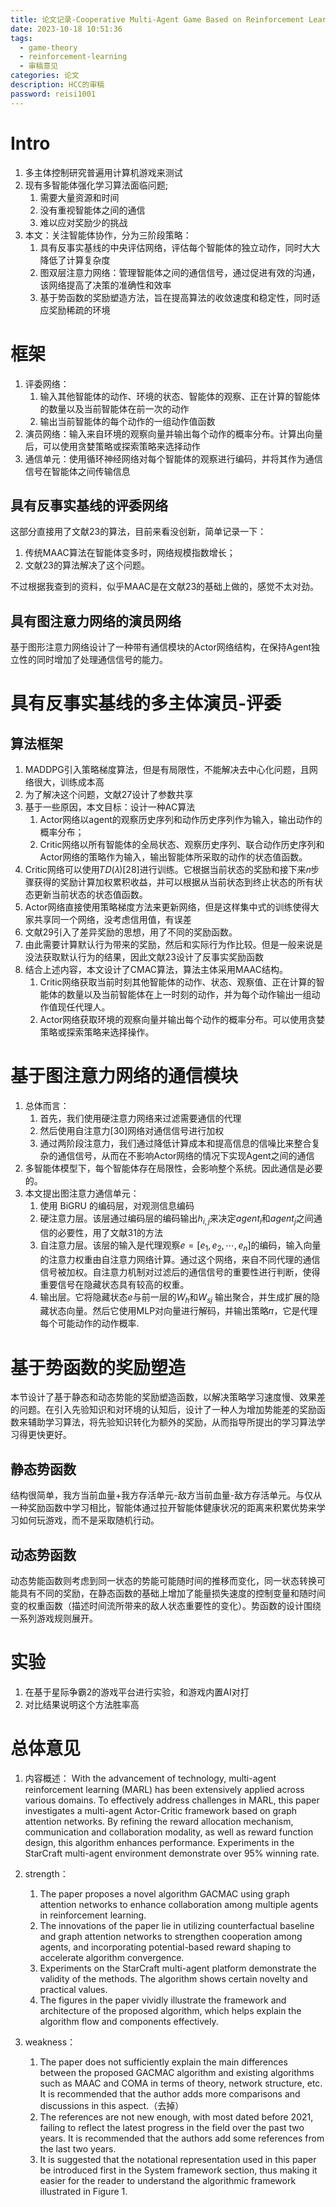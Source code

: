 ```yaml
---
title: 论文记录-Cooperative Multi-Agent Game Based on Reinforcement Learning
date: 2023-10-18 10:51:36
tags:
  - game-theory
  - reinforcement-learning
  - 审稿意见
categories: 论文
description: HCC的审稿
password: reisi1001
---
```

 # Intro
1. 多主体控制研究普遍用计算机游戏来测试
2. 现有多智能体强化学习算法面临问题;
	1. 需要大量资源和时间
	2. 没有重视智能体之间的通信
	3. 难以应对奖励少的挑战
3. 本文：关注智能体协作，分为三阶段策略：
	1. 具有反事实基线的中央评估网络，评估每个智能体的独立动作，同时大大降低了计算复杂度
	2. 图双层注意力网络：管理智能体之间的通信信号，通过促进有效的沟通，该网络提高了决策的准确性和效率
	3. 基于势函数的奖励塑造方法，旨在提高算法的收敛速度和稳定性，同时适应奖励稀疏的环境
# 框架
1. 评委网络：
	1. 输入其他智能体的动作、环境的状态、智能体的观察、正在计算的智能体的数量以及当前智能体在前一次的动作
	2. 输出当前智能体的每个动作的一组动作值函数
2. 演员网络：输入来自环境的观察向量并输出每个动作的概率分布。计算出向量后，可以使用贪婪策略或探索策略来选择动作
3. 通信单元：使用循环神经网络对每个智能体的观察进行编码，并将其作为通信信号在智能体之间传输信息
## 具有反事实基线的评委网络
这部分直接用了文献23的算法，目前来看没创新，简单记录一下：
1. 传统MAAC算法在智能体变多时，网络规模指数增长；
2. 文献23的算法解决了这个问题。

不过根据我查到的资料，似乎MAAC是在文献23的基础上做的，感觉不太对劲。
## 具有图注意力网络的演员网络
基于图形注意力网络设计了一种带有通信模块的Actor网络结构，在保持Agent独立性的同时增加了处理通信信号的能力。
# 具有反事实基线的多主体演员-评委
## 算法框架
1. MADDPG引入策略梯度算法，但是有局限性，不能解决去中心化问题，且网络很大，训练成本高
2. 为了解决这个问题，文献27设计了参数共享
3. 基于一些原因，本文目标：设计一种AC算法
	1. Actor网络以agent的观察历史序列和动作历史序列作为输入，输出动作的概率分布； 
	2. Critic网络以所有智能体的全局状态、观察历史序列、联合动作历史序列和Actor网络的策略作为输入，输出智能体所采取的动作的状态值函数。
4. Critic网络可以使用𝑇𝐷(𝜆)[28]进行训练。它根据当前状态的奖励和接下来𝑛步骤获得的奖励计算加权累积收益，并可以根据从当前状态到终止状态的所有状态更新当前状态的状态值函数。
5. Actor网络直接使用策略梯度方法来更新网络，但是这样集中式的训练使得大家共享同一个网络，没考虑信用值，有误差
6. 文献29引入了差异奖励的思想，用了不同的奖励函数。
7. 由此需要计算默认行为带来的奖励，然后和实际行为作比较。但是一般来说是没法获取默认行为的结果，因此文献23设计了反事实奖励函数
8. 结合上述内容，本文设计了CMAC算法，算法主体采用MAAC结构。
	1. Critic网络获取当前时刻其他智能体的动作、状态、观察值、正在计算的智能体的数量以及当前智能体在上一时刻的动作，并为每个动作输出一组动作值现任代理人。 
	2. Actor网络获取环境的观察向量并输出每个动作的概率分布。可以使用贪婪策略或探索策略来选择操作。
# 基于图注意力网络的通信模块
1. 总体而言：
	1. 首先，我们使用硬注意力网络来过滤需要通信的代理
	2. 然后使用自注意力[30]网络对通信信号进行加权
	3. 通过两阶段注意力，我们通过降低计算成本和提高信息的信噪比来整合复杂的通信信号，从而在不影响Actor网络的情况下实现Agent之间的通信
2. 多智能体模型下，每个智能体存在局限性，会影响整个系统。因此通信是必要的。
3. 本文提出图注意力通信单元：
	1. 使用 BiGRU 的编码层，对观测信息编码
	2. 硬注意力层。该层通过编码层的编码输出$h_{i,j}$来决定$agent_i$和$agent_j$之间通信的必要性，用了文献31的方法
	3. 自注意力层。该层的输入是代理观察$e=[e_1,e_2, ⋯ ,e_n]$的编码，输入向量的注意力权重由自注意力网络计算。通过这个网络，来自不同代理的通信信号被加权。自注意力机制对过滤后的通信信号的重要性进行判断，使得重要信号在隐藏状态具有较高的权重。
	4. 输出层。它将隐藏状态$e$与前一层的$W_h$和$W_{sj}$ 输出聚合，并生成扩展的隐藏状态向量。然后它使用MLP对向量进行解码，并输出策略𝜋，它是代理每个可能动作的动作概率.
# 基于势函数的奖励塑造
本节设计了基于静态和动态势能的奖励塑造函数，以解决策略学习速度慢、效果差的问题。在引入先验知识和对环境的认知后，设计了一种人为增加势能差的奖励函数来辅助学习算法，将先验知识转化为额外的奖励，从而指导所提出的学习算法学习得更快更好。
## 静态势函数
结构很简单，我方当前血量+我方存活单元-敌方当前血量-敌方存活单元。与仅从一种奖励函数中学习相比，智能体通过拉开智能体健康状况的距离来积累优势来学习如何玩游戏，而不是采取随机行动。
## 动态势函数
动态势能函数则考虑到同一状态的势能可能随时间的推移而变化，同一状态转换可能具有不同的奖励，在静态函数的基础上增加了能量损失速度的控制变量和随时间变的权重函数（描述时间流所带来的敌人状态重要性的变化）。势函数的设计围绕一系列游戏规则展开。
# 实验
1. 在基于星际争霸2的游戏平台进行实验，和游戏内置AI对打
2. 对比结果说明这个方法胜率高

# 总体意见
1. 内容概述：
With the advancement of technology, multi-agent reinforcement learning (MARL) has been extensively applied across various domains. To effectively address challenges in MARL, this paper investigates a multi-agent Actor-Critic framework based on graph attention networks. By refining the reward allocation mechanism, communication and collaboration modality, as well as reward function design, this algorithm enhances performance. Experiments in the StarCraft multi-agent environment demonstrate over 95% winning rate.

2. strength：
	1. The paper proposes a novel algorithm GACMAC using graph attention networks to enhance collaboration among multiple agents in reinforcement learning.
	2. The innovations of the paper lie in utilizing counterfactual baseline and graph attention networks to strengthen cooperation among agents, and incorporating potential-based reward shaping to accelerate algorithm convergence.
	3. Experiments on the StarCraft multi-agent platform demonstrate the validity of the methods. The algorithm shows certain novelty and practical values.
	4. The figures in the paper vividly illustrate the framework and architecture of the proposed algorithm, which helps explain the algorithm flow and components effectively.

3. weakness：
	1. The paper does not sufficiently explain the main differences between the proposed GACMAC algorithm and existing algorithms such as MAAC and COMA in terms of theory, network structure, etc. It is recommended that the author adds more comparisons and discussions in this aspect.（去掉）
	2. The references are not new enough, with most dated before 2021, failing to reflect the latest progress in the field over the past two years. It is recommended that the authors add some references from the last two years.
	3. It is suggested that the notational representation used in this paper be introduced first in the System framework section, thus making it easier for the reader to understand the algorithmic framework illustrated in Figure 1.